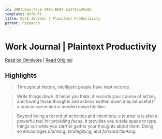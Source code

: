```yaml
---
id: d90fb1ee-72cb-440a-8604-2a3f2ea35a0b
template: default
title: Work Journal | Plaintext Productivity
parent: Research
---
```


# Work Journal | Plaintext Productivity

[Read on Omnivore](https://omnivore.app/me/http-plaintext-productivity-net-2-09-work-journal-html-18b6732e252) | [Read Original](http://plaintext-productivity.net/2-09-work-journal.html)

## Highlights

> Throughout history, intelligent people have kept records.

> Write things down. It helps you think, it records your course of action, and having those thoughts and actions written down may be useful if a course correction is needed down the line.

> Beyond being a record of activities and intentions, a journal is is also a powerful tool for providing _focus_. It provides you a safe space to type things out while you start to gather your thoughts about them. Doing so encourages _planning_, _strategizing_, and _forward thinking_.

